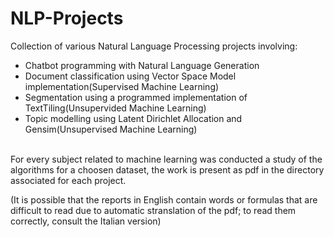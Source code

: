 # NLP-Projects
Collection of various Natural Language Processing projects involving:
<br>
<ul>
  <li>Chatbot programming with Natural Language Generation</li>
  <li>Document classification using Vector Space Model implementation(Supervised Machine Learning)</li>
  <li>Segmentation using a programmed implementation of TextTiling(Unsupervided Machine Learning)</li>
  <li>Topic modelling using Latent Dirichlet Allocation and Gensim(Unsupervised Machine Learning)</li>
</ul>
<br>
For every subject related to machine learning was conducted a study of the algorithms for a choosen dataset, the work is present as pdf in the directory associated for each project.

(It is possible that the reports in English contain words or formulas that are difficult to read due to automatic stranslation of the pdf; to read them correctly, consult the Italian version)
